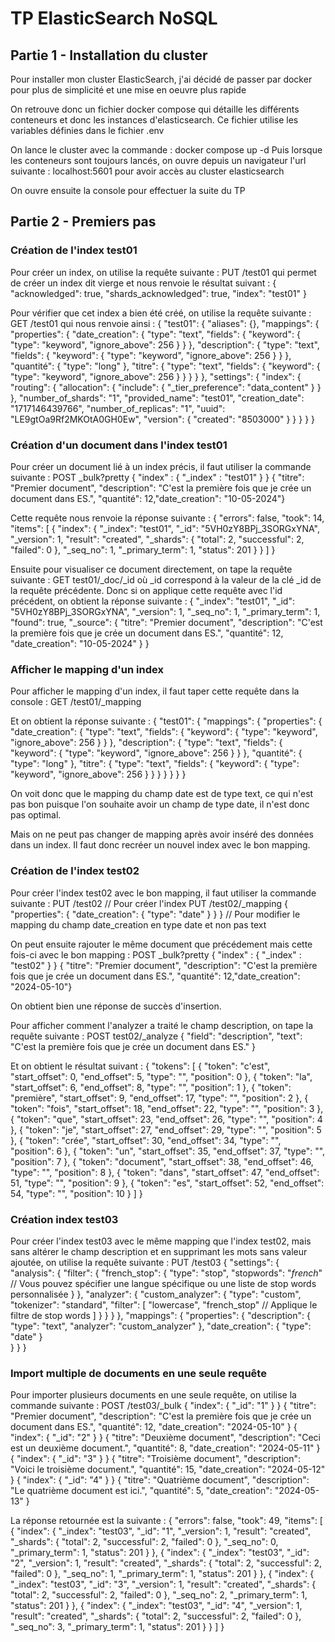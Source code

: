# TP ElasticSearch NoSQL

## Partie 1 - Installation du cluster

Pour installer mon cluster ElasticSearch, j'ai décidé de passer par docker pour plus de simplicité et une mise en oeuvre plus rapide

On retrouve donc un fichier docker compose qui détaille les différents conteneurs et donc les instances d'elasticsearch. Ce fichier utilise les variables définies dans le fichier .env

On lance le cluster avec la commande : docker compose up -d
Puis lorsque les conteneurs sont toujours lancés, on ouvre depuis un navigateur l'url suivante : localhost:5601 pour avoir accès au cluster elasticsearch

On ouvre ensuite la console pour effectuer la suite du TP

## Partie 2 - Premiers pas

### Création de l'index test01

Pour créer un index, on utilise la requête suivante : PUT /test01 qui permet de créer un index dit vierge et nous renvoie le résultat suivant :
{
  "acknowledged": true,
  "shards_acknowledged": true,
  "index": "test01"
}


Pour vérifier que cet index a bien été créé, on utilise la requête suivante : GET /test01 qui nous renvoie ainsi :
{
  "test01": {
    "aliases": {},
    "mappings": {
      "properties": {
        "date_creation": {
          "type": "text",
          "fields": {
            "keyword": {
              "type": "keyword",
              "ignore_above": 256
            }
          }
        },
        "description": {
          "type": "text",
          "fields": {
            "keyword": {
              "type": "keyword",
              "ignore_above": 256
            }
          }
        },
        "quantité": {
          "type": "long"
        },
        "titre": {
          "type": "text",
          "fields": {
            "keyword": {
              "type": "keyword",
              "ignore_above": 256
            }
          }
        }
      }
    },
    "settings": {
      "index": {
        "routing": {
          "allocation": {
            "include": {
              "_tier_preference": "data_content"
            }
          }
        },
        "number_of_shards": "1",
        "provided_name": "test01",
        "creation_date": "1717146439766",
        "number_of_replicas": "1",
        "uuid": "LE9gtOa9Rf2MKOtA0GH0Ew",
        "version": {
          "created": "8503000"
        }
      }
    }
  }
} 

### Création d'un document dans l'index test01

Pour créer un document lié à un index précis, il faut utiliser la commande suivante : 
POST _bulk?pretty
{ "index" : { "_index" : "test01" } }
{ "titre": "Premier document", "description": "C'est la première fois que je crée un document dans ES.", "quantité": 12,"date_creation": "10-05-2024"}

Cette requête nous renvoie la réponse suivante :
{
  "errors": false,
  "took": 14,
  "items": [
    {
      "index": {
        "_index": "test01",
        "_id": "5VH0zY8BPj_3SORGxYNA",
        "_version": 1,
        "result": "created",
        "_shards": {
          "total": 2,
          "successful": 2,
          "failed": 0
        },
        "_seq_no": 1,
        "_primary_term": 1,
        "status": 201
      }
    }
  ]
}

Ensuite pour visualiser ce document directement, on tape la requête suivante :
GET test01/_doc/_id
où _id correspond à la valeur de la clé _id de la requête précédente.
Donc si on applique cette requête avec l'id précédent, on obtient la réponse suivante :
{
  "_index": "test01",
  "_id": "5VH0zY8BPj_3SORGxYNA",
  "_version": 1,
  "_seq_no": 1,
  "_primary_term": 1,
  "found": true,
  "_source": {
    "titre": "Premier document",
    "description": "C'est la première fois que je crée un document dans ES.",
    "quantité": 12,
    "date_creation": "10-05-2024"
  }
}

### Afficher le mapping d'un index

Pour afficher le mapping d'un index, il faut taper cette requête dans la console : GET /test01/_mapping

Et on obtient la réponse suivante :
{
  "test01": {
    "mappings": {
      "properties": {
        "date_creation": {
          "type": "text",
          "fields": {
            "keyword": {
              "type": "keyword",
              "ignore_above": 256
            }
          }
        },
        "description": {
          "type": "text",
          "fields": {
            "keyword": {
              "type": "keyword",
              "ignore_above": 256
            }
          }
        },
        "quantité": {
          "type": "long"
        },
        "titre": {
          "type": "text",
          "fields": {
            "keyword": {
              "type": "keyword",
              "ignore_above": 256
            }
          }
        }
      }
    }
  }
}

On voit donc que le mapping du champ date est de type text, ce qui n'est pas bon puisque l'on souhaite avoir un champ de type date, il n'est donc pas optimal.

Mais on ne peut pas changer de mapping après avoir inséré des données dans un index. Il faut donc recréer un nouvel index avec le bon mapping.

### Création de l'index test02

Pour créer l'index test02 avec le bon mapping, il faut utiliser la commande suivante :
PUT /test02 // Pour créer l'index
PUT /test02/_mapping
{
  "properties": {
    "date_creation": {
      "type": "date"
    }
  }
} // Pour modifier le mapping du champ date_creation en type date et non pas text

On peut ensuite rajouter le même document que précédement mais cette fois-ci avec le bon mapping :
POST _bulk?pretty
{ "index" : { "_index" : "test02" } }
{ "titre": "Premier document", "description": "C'est la première fois que je crée un document dans ES.", "quantité": 12,"date_creation": "2024-05-10"}

On obtient bien une réponse de succès d'insertion.

Pour afficher comment l'analyzer a traité le champ description, on tape la requête suivante :
POST test02/_analyze
{
  "field": "description",
  "text": "C'est la première fois que je crée un document dans ES."
}

Et on obtient le résultat suivant :
{
  "tokens": [
    {
      "token": "c'est",
      "start_offset": 0,
      "end_offset": 5,
      "type": "<ALPHANUM>",
      "position": 0
    },
    {
      "token": "la",
      "start_offset": 6,
      "end_offset": 8,
      "type": "<ALPHANUM>",
      "position": 1
    },
    {
      "token": "première",
      "start_offset": 9,
      "end_offset": 17,
      "type": "<ALPHANUM>",
      "position": 2
    },
    {
      "token": "fois",
      "start_offset": 18,
      "end_offset": 22,
      "type": "<ALPHANUM>",
      "position": 3
    },
    {
      "token": "que",
      "start_offset": 23,
      "end_offset": 26,
      "type": "<ALPHANUM>",
      "position": 4
    },
    {
      "token": "je",
      "start_offset": 27,
      "end_offset": 29,
      "type": "<ALPHANUM>",
      "position": 5
    },
    {
      "token": "crée",
      "start_offset": 30,
      "end_offset": 34,
      "type": "<ALPHANUM>",
      "position": 6
    },
    {
      "token": "un",
      "start_offset": 35,
      "end_offset": 37,
      "type": "<ALPHANUM>",
      "position": 7
    },
    {
      "token": "document",
      "start_offset": 38,
      "end_offset": 46,
      "type": "<ALPHANUM>",
      "position": 8
    },
    {
      "token": "dans",
      "start_offset": 47,
      "end_offset": 51,
      "type": "<ALPHANUM>",
      "position": 9
    },
    {
      "token": "es",
      "start_offset": 52,
      "end_offset": 54,
      "type": "<ALPHANUM>",
      "position": 10
    }
  ]
}

### Création index test03

Pour créer l'index test03 avec le même mapping que l'index test02, mais sans altérer le champ description et en supprimant les mots sans valeur ajoutée, on utilise la requête suivante :
PUT /test03
{
  "settings": {
    "analysis": {
      "filter": {
        "french_stop": {
          "type": "stop",
          "stopwords": "_french_"  // Vous pouvez spécifier une langue spécifique ou une liste de stop words personnalisée
        }
      },
      "analyzer": {
        "custom_analyzer": {
          "type": "custom",
          "tokenizer": "standard",
          "filter": [
            "lowercase",
            "french_stop"  // Applique le filtre de stop words
          ]
        }
      }
    }
  },
  "mappings": {
    "properties": {
      "description": {
        "type": "text",
        "analyzer": "custom_analyzer"
      },
      "date_creation": {
        "type": "date"
      }      
    }
  }
}

### Import multiple de documents en une seule requête

Pour importer plusieurs documents en une seule requête, on utilise la commande suivante :
POST /test03/_bulk
{ "index": { "_id": "1" } }
{ "titre": "Premier document", "description": "C'est la première fois que je crée un document dans ES.", "quantité": 12, "date_creation": "2024-05-10" }
{ "index": { "_id": "2" } }
{ "titre": "Deuxième document", "description": "Ceci est un deuxième document.", "quantité": 8, "date_creation": "2024-05-11" }
{ "index": { "_id": "3" } }
{ "titre": "Troisième document", "description": "Voici le troisième document.", "quantité": 15, "date_creation": "2024-05-12" }
{ "index": { "_id": "4" } }
{ "titre": "Quatrième document", "description": "Le quatrième document est ici.", "quantité": 5, "date_creation": "2024-05-13" }

La réponse retournée est la suivante :
{
  "errors": false,
  "took": 49,
  "items": [
    {
      "index": {
        "_index": "test03",
        "_id": "1",
        "_version": 1,
        "result": "created",
        "_shards": {
          "total": 2,
          "successful": 2,
          "failed": 0
        },
        "_seq_no": 0,
        "_primary_term": 1,
        "status": 201
      }
    },
    {
      "index": {
        "_index": "test03",
        "_id": "2",
        "_version": 1,
        "result": "created",
        "_shards": {
          "total": 2,
          "successful": 2,
          "failed": 0
        },
        "_seq_no": 1,
        "_primary_term": 1,
        "status": 201
      }
    },
    {
      "index": {
        "_index": "test03",
        "_id": "3",
        "_version": 1,
        "result": "created",
        "_shards": {
          "total": 2,
          "successful": 2,
          "failed": 0
        },
        "_seq_no": 2,
        "_primary_term": 1,
        "status": 201
      }
    },
    {
      "index": {
        "_index": "test03",
        "_id": "4",
        "_version": 1,
        "result": "created",
        "_shards": {
          "total": 2,
          "successful": 2,
          "failed": 0
        },
        "_seq_no": 3,
        "_primary_term": 1,
        "status": 201
      }
    }
  ]
}

 



